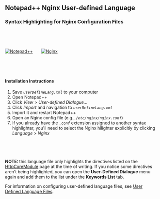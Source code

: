 <h2>Notepad++ Nginx User-defined Language</h2>

<h3>Syntax Highlighting for Nginx Configuration Files</h3>

<p>&nbsp;</p>
<p>&nbsp;</p>

<p>
	<a href="http://notepad-plus-plus.org"><img src="http://img651.imageshack.us/img651/3922/notepadg.png" alt="Notepad++"></a>
	&nbsp;&nbsp;&nbsp;&nbsp;&nbsp;
	<a href="http://nginx.org/"><img src="http://wiki.nginx.org/local/nginx-logo.png" alt="Nginx"></a>
</p>

<p>&nbsp;</p>
<p>&nbsp;</p>

<h4>Installation Instructions</h4>

1. Save *`userDefineLang.xml`* to your computer
2. Open Notepad++
3. Click *View* > *User-defined Dialogue...*
4. Click *Import* and navigation to *`userDefineLang.xml`*
5. Import it and restart Notepad++
6. Open an Nginx config file (e.g., *`/etc/nginx/nginx.conf`*)
7. If you already have the *`.conf`* extension assigned to another syntax highlighter, you'll need to select the Nginx hilighter explicitly by clicking *Language* > *Nginx* 

<p>&nbsp;</p>
<p>&nbsp;</p>

<p><b>NOTE: </b> this language file only highlights the directives listed on the <a href="http://wiki.nginx.org/HttpCoreModule#Directives">HttpCoreModule</a> page at the time of writing. If you notice some directives aren't being highlighted, you can open the <b>User-Defined Dialogue</b> menu again and add them to the list under the <b>Keywords List</b> tab.</p>

<p>For information on configuring user-defined language files, see <a href="http://sourceforge.net/apps/mediawiki/notepad-plus/index.php?title=User_Defined_Languages">User Defined Language Files</a>.</p>
